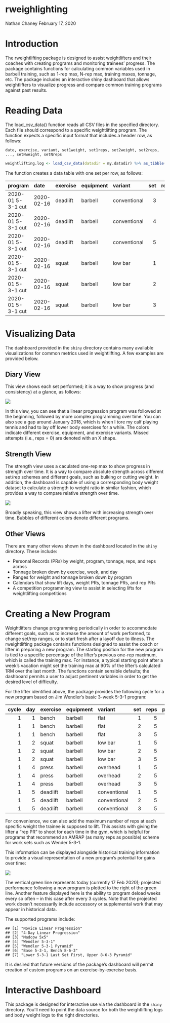 rweighlighting
================
Nathan Chaney
February 17, 2020

# Introduction

The rweightlifting package is designed to assist weightlifters and their
coaches with creating programs and monitoring trainees’ progress. The
package contains functions for calculating common variables used in
barbell training, such as 1-rep max, N-rep max, training maxes, tonnage,
etc. The package includes an interactive shiny dashboard that allows
weightlifters to visualize progress and compare common training programs
against past results.

# Reading Data

The load\_csv\_data() function reads all CSV files in the specified
directory. Each file should correspond to a specific weightlifting
program. The function expects a specific input format that includes a
header row, as follows:

`date, exercise, variant, set1weight, set1reps, set2weight, set2reps,
..., setNweight, setNreps`

``` r
weightlifting.log <- load_csv_data(datadir = my.datadir) %>% as_tibble()
```

The function creates a data table with one set per row, as
follows:

| program           | date       | exercise | equipment | variant      | set | reps | weight |
| :---------------- | :--------- | :------- | :-------- | :----------- | --: | ---: | -----: |
| 2020-01 5-3-1 cut | 2020-02-16 | deadlift | barbell   | conventional |   3 |    5 |    375 |
| 2020-01 5-3-1 cut | 2020-02-16 | deadlift | barbell   | conventional |   4 |    5 |    375 |
| 2020-01 5-3-1 cut | 2020-02-16 | deadlift | barbell   | conventional |   5 |    5 |    375 |
| 2020-01 5-3-1 cut | 2020-02-16 | squat    | barbell   | low bar      |   1 |    5 |    280 |
| 2020-01 5-3-1 cut | 2020-02-16 | squat    | barbell   | low bar      |   2 |    5 |    325 |
| 2020-01 5-3-1 cut | 2020-02-16 | squat    | barbell   | low bar      |   3 |    5 |    365 |

# Visualizing Data

The dashboard provided in the `shiny` directory contains many available
visualizations for common metrics used in weightlifting. A few examples
are provided below.

## Diary View

This view shows each set performed; it is a way to show progress (and
consistency) at a glance, as follows:

![](README_files/figure-gfm/sets_reps-1.png)<!-- -->

In this view, you can see that a linear progression program was followed
at the beginning, followed by more complex programming over time. You
can also see a gap around January 2018, which is when I tore my calf
playing tennis and had to lay off lower body exercises for a while. The
colors indicate different exercise, equipment, and exercise variants.
Missed attempts (i.e., reps = 0) are denoted with an X shape.

## Strength View

The strength view uses a caculated one-rep max to show progress in
strength over time. It is a way to compare absolute strength across
different set/rep schemes and different goals, such as bulking or
cutting weight. In addition, the dashboard is capable of using a
corresponding body weight dataset to calculate a strength to weight
ratio in similar fashion, which provides a way to compare relative
strength over time.

![](README_files/figure-gfm/strength_1rm-1.png)<!-- -->

Broadly speaking, this view shows a lifter with increasing strength over
time. Bubbles of different colors denote different programs.

## Other Views

There are many other views shown in the dashboard located in the `shiny`
directory. These include:

  - Personal Records (PRs) by weight, program, tonnage, reps, and reps
    across
  - Tonnage broken down by exercise, week, and day
  - Ranges for weight and tonnage broken down by program
  - Calendars that show lift days, weight PRs, tonnage PRs, and rep PRs
  - A competition programming view to assist in selecting lifts for
    weightlifting competitions

# Creating a New Program

Weightlifters change programming periodically in order to accommodate
different goals, such as to increase the amount of work performed, to
change set/rep ranges, or to start fresh after a layoff due to illness.
The rweightlifting package contains functions designed to assist the
coach or lifter in preparing a new program. The starting position for
the new program is tied to a specific percentage of the lifter’s
previous one-rep maximum, which is called the training max. For
instance, a typical starting point after a week’s vacation might set the
training max at 90% of the lifter’s calculated 1RM over the last month.
The functions contain sensible defaults; the dashboard permits a user to
adjust pertinent variables in order to get the desired level of
difficulty.

For the lifter identified above, the package provides the following
cycle for a new program based on Jim Wendler’s basic 3-week 5-3-1
program:

| cycle | day | exercise | equipment | variant      | set | reps | percentage | training\_max | weight | max.reps |
| ----: | --: | :------- | :-------- | :----------- | --: | ---: | ---------: | ------------: | -----: | -------: |
|     1 |   1 | bench    | barbell   | flat         |   1 |    5 |       0.65 |         251.8 |    165 |       10 |
|     1 |   1 | bench    | barbell   | flat         |   2 |    5 |       0.75 |         251.8 |    190 |       12 |
|     1 |   1 | bench    | barbell   | flat         |   3 |    5 |       0.85 |         251.8 |    215 |        9 |
|     1 |   2 | squat    | barbell   | low bar      |   1 |    5 |       0.65 |         378.1 |    245 |        8 |
|     1 |   2 | squat    | barbell   | low bar      |   2 |    5 |       0.75 |         378.1 |    285 |        8 |
|     1 |   2 | squat    | barbell   | low bar      |   3 |    5 |       0.85 |         378.1 |    320 |        5 |
|     1 |   4 | press    | barbell   | overhead     |   1 |    5 |       0.65 |         189.8 |    125 |        8 |
|     1 |   4 | press    | barbell   | overhead     |   2 |    5 |       0.75 |         189.8 |    140 |        8 |
|     1 |   4 | press    | barbell   | overhead     |   3 |    5 |       0.85 |         189.8 |    160 |        6 |
|     1 |   5 | deadlift | barbell   | conventional |   1 |    5 |       0.65 |         466.8 |    305 |        8 |
|     1 |   5 | deadlift | barbell   | conventional |   2 |    5 |       0.75 |         466.8 |    350 |        5 |
|     1 |   5 | deadlift | barbell   | conventional |   3 |    5 |       0.85 |         466.8 |    395 |        9 |

For convenience, we can also add the maximum number of reps at each
specific weight the trainee is supposed to lift. This assists with
giving the lifter a “rep PR” to shoot for each time in the gym, which is
helpful for programs that recommend an AMRAP (as many reps as possible)
scheme for work sets such as Wender 5-3-1.

This information can be displayed alongside historical training
information to provide a visual representation of a new program’s
potential for gains over time:

![](README_files/figure-gfm/programming_sets_reps-1.png)<!-- -->

The vertical green line represents today (currently 17 Feb 2020);
projected performance following a new program is plotted to the right of
the green line. Another feature displayed here is the ability to program
deload weeks every so often – in this case after every 3 cycles. Note
that the projected work doesn’t necessarily include accessory or
supplemental work that may appear in historical data.

The supported programs include:

    ## [1] "Novice Linear Progression"                      
    ## [2] "4-Day Linear Progression"                       
    ## [3] "Madcow 5x5"                                     
    ## [4] "Wendler 5-3-1"                                  
    ## [5] "Wendler 5-3-1 Pyramid"                          
    ## [6] "Base 5-3-1, Bench 8-6-3"                        
    ## [7] "Lower 5-3-1 Last Set First, Upper 8-6-3 Pyramid"

It is desired that future versions of the package’s dashboard will
permit creation of custom programs on an exercise-by-exercise basis.

# Interactive Dashboard

This package is designed for interactive use via the dashboard in the
`shiny` directory. You’ll need to point the data source for both the
weightlifting logs and body weight logs to the right directories.
